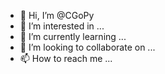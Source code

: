 - 👋 Hi, I’m @CGoPy
- 👀 I’m interested in ...
- 🌱 I’m currently learning ...
- 💞️ I’m looking to collaborate on ...
- 📫 How to reach me ...

<!---
CGoPy/CGoPy is a ✨ special ✨ repository because its `README.md` (this file) appears on your GitHub profile.
You can click the Preview link to take a look at your changes.
--->
